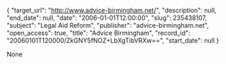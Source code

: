 {
  "target_url": "http://www.advice-birmingham.net/", 
  "description": null, 
  "end_date": null, 
  "date": "2006-01-01T12:00:00", 
  "slug": 235438107, 
  "subject": "Legal Aid Reform", 
  "publisher": "advice-birmingham.net", 
  "open_access": true, 
  "title": "Advice Birmingham", 
  "record_id": "20060101T120000/ZkGNY5fNOZ+LbXgTibVRXw==", 
  "start_date": null
}

None